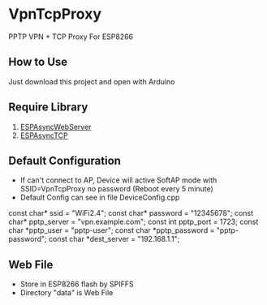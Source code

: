 # VpnTcpProxy
 PPTP VPN + TCP Proxy For ESP8266
 
 ## How to Use
 Just download this project and open with Arduino
 
 ## Require Library
 1. [ESPAsyncWebServer](https://github.com/me-no-dev/ESPAsyncWebServer)
 2. [ESPAsyncTCP](https://github.com/me-no-dev/ESPAsyncTCP)
 
 ## Default Configuration
 - If can't connect to AP, Device will active SoftAP mode with SSID=VpnTcpProxy no password (Reboot every 5 minute)
 - Default Config can see in file DeviceConfig.cpp
 
 const char* ssid = "WiFi2.4";
 const char* password = "12345678";
 const char* pptp_server = "vpn.example.com";
 const int pptp_port = 1723;
 const char *pptp_user = "pptp-user";
 const char *pptp_password = "pptp-password";
 const char *dest_server = "192.168.1.1";

## Web File
- Store in ESP8266 flash by SPIFFS
- Directory "data" is Web File
